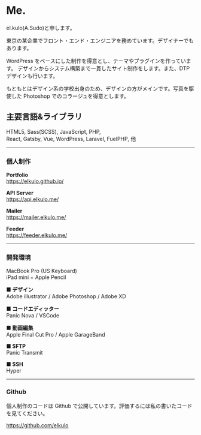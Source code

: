 # Me.

el.kulo(A.Sudo)と申します。

東京の某企業でフロント・エンド・エンジニアを務めています。デザイナーでもあります。

WordPress をベースにした制作を得意とし、テーマやプラグインを作っています。
デザインからシステム構築まで一貫したサイト制作をします。また、DTP デザインも行います。

もともとはデザイン系の学校出身のため、デザインの方がメインです。写真を駆使した Photoshop でのコラージュを得意とします。

## 主要言語&ライブラリ

HTML5, Sass(SCSS), JavaScript, PHP,  
React, Gatsby, Vue, WordPress, Laravel, FuelPHP, 他

---

### 個人制作

**Portfolio**  
https://elkulo.github.io/

**API Server**  
https://api.elkulo.me/

**Mailer**  
https://mailer.elkulo.me/

**Feeder**  
https://feeder.elkulo.me/

---

### 開発環境

MacBook Pro (US Keyboard)  
iPad mini + Apple Pencil

**■ デザイン**  
Adobe illustrator / Adobe Photoshop / Adobe XD

**■ コードエディッター**  
Panic Nova / VSCode

**■ 動画編集**  
Apple Final Cut Pro / Apple GarageBand

**■ SFTP**  
Panic Transmit

**■ SSH**  
Hyper

---

### Github

個人制作のコードは Github で公開しています。評価するには私の書いたコードを見てください。

https://github.com/elkulo
